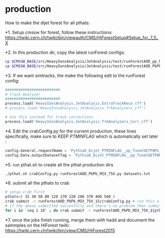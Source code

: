 # production

How to make the dijet forest for all pthats:

*1. Setup cmssw for forest, follow these instructions: https://twiki.cern.ch/twiki/bin/viewauth/CMS/HiForestSetup#Setup_for_7_5_X 

*2. In this production dir, copy the latest runForest configs:
```bash
cp $CMSSW_BASE/src/HeavyIonsAnalysis/JetAnalysis/test/runForestAOD_pp_MC_75X.py .
cp $CMSSW_BASE/src/HeavyIonsAnalysis/JetAnalysis/test/runForestAOD_PbPb_MIX_75X.py .
```

*3. If we want simtracks, the make the following edit to the runForest config:
```python
#########################
# Track Analyzer                                                                       
#########################
process.load('HeavyIonsAnalysis.JetAnalysis.ExtraTrackReco_cff')
# process.load('HeavyIonsAnalysis.JetAnalysis.TrkAnalyzers_cff')

# Use this instead for track corrections
process.load('HeavyIonsAnalysis.JetAnalysis.TrkAnalyzers_Corr_cff')
```

*4. Edit the crabConfig.py for the current production, these lines specifically, make sure to KEEP _PTMINFLAG_ which is automatically set later :
```python
config.General.requestName = 'Pythia8_Dijet_PTMINFLAG__pp_TuneCUETP8M1_Hydjet_MinBias_5020GeV_FOREST_758_PrivMC_v0'
config.Data.outputDatasetTag = 'Pythia8_Dijet_PTMINFLAG__pp_TuneCUETP8M1_Hydjet_MinBias_5020GeV_FOREST_758_PrivMC'
```

*5. run pthat.sh to create all the pthat production dirs
```bash
./pthat.sh crabConfig.py runForestAOD_PbPb_MIX_75X.py datasets.txt
```

*6. submit all the pthats to crab 
```bash
# setup crab first 
pthats=( 15 30 50 80 120 170 220 280 370 460 540 )
crab submit -c runForestAOD_PbPb_MIX_75X_15/crabConfig.py # run this alone to make sure the crab job starts ok, may ask for password
# if the above submitted succesfully and there's no problem then submit the rest with the following command
for i in `seq 1 10` ; do crab submit -c runForestAOD_PbPb_MIX_75X_${pthats[$((i))]}/crabConfig.py; done
```

*7. once the jobs finish running, merge them with hadd and document the sammples on the HiForest twiki: https://twiki.cern.ch/twiki/bin/view/CMS/HiForest2015 
